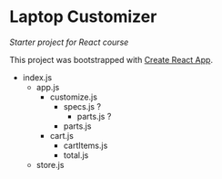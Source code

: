 # Laptop Customizer
_Starter project for React course_

This project was bootstrapped with [Create React App](https://github.com/facebook/create-react-app).
* index.js
    * app.js
        * customize.js
            * specs.js ?
                * parts.js ?
            * parts.js
        * cart.js
            * cartItems.js
            * total.js
    * store.js